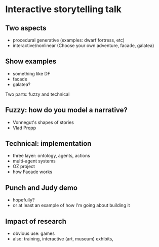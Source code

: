 # Interactive storytelling talk

## Two aspects
- procedural generative (examples: dwarf fortress, etc)
- interactive/nonlinear (Choose your own adventure, facade, galatea)

## Show examples
- something like DF
- facade
- galatea?

Two parts: fuzzy and technical

## Fuzzy: how do you model a narrative?
- Vonnegut's shapes of stories
- Vlad Propp

## Technical: implementation
- three layer: ontology, agents, actions
- multi-agent systems
- OZ project
- how Facade works

## Punch and Judy demo
- hopefully?
- or at least an example of how I'm going about building it

## Impact of research
- obvious use: games
- also: training, interactive (art, museum) exhibits, 


  
